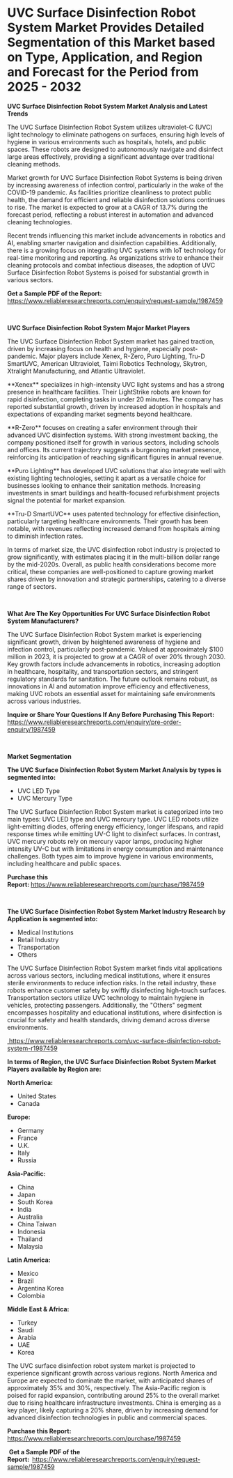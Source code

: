 <p><h1>UVC Surface Disinfection Robot System Market Provides Detailed Segmentation of this Market based on Type, Application, and Region and Forecast for the Period from 2025 - 2032</h1></p><p><strong>UVC Surface Disinfection Robot System Market Analysis and Latest Trends</strong></p>
<p><p>The UVC Surface Disinfection Robot System utilizes ultraviolet-C (UVC) light technology to eliminate pathogens on surfaces, ensuring high levels of hygiene in various environments such as hospitals, hotels, and public spaces. These robots are designed to autonomously navigate and disinfect large areas effectively, providing a significant advantage over traditional cleaning methods. </p><p>Market growth for UVC Surface Disinfection Robot Systems is being driven by increasing awareness of infection control, particularly in the wake of the COVID-19 pandemic. As facilities prioritize cleanliness to protect public health, the demand for efficient and reliable disinfection solutions continues to rise. The market is expected to grow at a CAGR of 13.7% during the forecast period, reflecting a robust interest in automation and advanced cleaning technologies.</p><p>Recent trends influencing this market include advancements in robotics and AI, enabling smarter navigation and disinfection capabilities. Additionally, there is a growing focus on integrating UVC systems with IoT technology for real-time monitoring and reporting. As organizations strive to enhance their cleaning protocols and combat infectious diseases, the adoption of UVC Surface Disinfection Robot Systems is poised for substantial growth in various sectors.</p></p>
<p><strong>Get a Sample PDF of the Report:&nbsp;</strong> <a href="https://www.reliableresearchreports.com/enquiry/request-sample/1987459?utm_campaign=36&utm_medium=2&utm_source=Github&utm_content=ia&utm_term=15042025&utm_id=uvc-surface-disinfection-robot-system">https://www.reliableresearchreports.com/enquiry/request-sample/1987459</a></p>
<p>&nbsp;</p>
<p><strong>UVC Surface Disinfection Robot System Major Market Players</strong></p>
<p><p>The UVC Surface Disinfection Robot System market has gained traction, driven by increasing focus on health and hygiene, especially post-pandemic. Major players include Xenex, R-Zero, Puro Lighting, Tru-D SmartUVC, American Ultraviolet, Taimi Robotics Technology, Skytron, Xtralight Manufacturing, and Atlantic Ultraviolet.</p><p>**Xenex** specializes in high-intensity UVC light systems and has a strong presence in healthcare facilities. Their LightStrike robots are known for rapid disinfection, completing tasks in under 20 minutes. The company has reported substantial growth, driven by increased adoption in hospitals and expectations of expanding market segments beyond healthcare.</p><p>**R-Zero** focuses on creating a safer environment through their advanced UVC disinfection systems. With strong investment backing, the company positioned itself for growth in various sectors, including schools and offices. Its current trajectory suggests a burgeoning market presence, reinforcing its anticipation of reaching significant figures in annual revenue.</p><p>**Puro Lighting** has developed UVC solutions that also integrate well with existing lighting technologies, setting it apart as a versatile choice for businesses looking to enhance their sanitation methods. Increasing investments in smart buildings and health-focused refurbishment projects signal the potential for market expansion.</p><p>**Tru-D SmartUVC** uses patented technology for effective disinfection, particularly targeting healthcare environments. Their growth has been notable, with revenues reflecting increased demand from hospitals aiming to diminish infection rates.</p><p>In terms of market size, the UVC disinfection robot industry is projected to grow significantly, with estimates placing it in the multi-billion dollar range by the mid-2020s. Overall, as public health considerations become more critical, these companies are well-positioned to capture growing market shares driven by innovation and strategic partnerships, catering to a diverse range of sectors.</p></p>
<p>&nbsp;</p>
<p><strong>What Are The Key Opportunities For UVC Surface Disinfection Robot System Manufacturers?</strong></p>
<p><p>The UVC Surface Disinfection Robot System market is experiencing significant growth, driven by heightened awareness of hygiene and infection control, particularly post-pandemic. Valued at approximately $100 million in 2023, it is projected to grow at a CAGR of over 20% through 2030. Key growth factors include advancements in robotics, increasing adoption in healthcare, hospitality, and transportation sectors, and stringent regulatory standards for sanitation. The future outlook remains robust, as innovations in AI and automation improve efficiency and effectiveness, making UVC robots an essential asset for maintaining safe environments across various industries.</p></p>
<p><strong>Inquire or Share Your Questions If Any Before Purchasing This Report:</strong> <a href="https://www.reliableresearchreports.com/enquiry/pre-order-enquiry/1987459?utm_campaign=36&utm_medium=2&utm_source=Github&utm_content=ia&utm_term=15042025&utm_id=uvc-surface-disinfection-robot-system">https://www.reliableresearchreports.com/enquiry/pre-order-enquiry/1987459</a></p>
<p>&nbsp;</p>
<p><strong>Market Segmentation</strong></p>
<p><strong>The UVC Surface Disinfection Robot System Market Analysis by types is segmented into:</strong></p>
<p><ul><li>UVC LED Type</li><li>UVC Mercury Type</li></ul></p>
<p><p>The UVC Surface Disinfection Robot System market is categorized into two main types: UVC LED type and UVC mercury type. UVC LED robots utilize light-emitting diodes, offering energy efficiency, longer lifespans, and rapid response times while emitting UV-C light to disinfect surfaces. In contrast, UVC mercury robots rely on mercury vapor lamps, producing higher intensity UV-C but with limitations in energy consumption and maintenance challenges. Both types aim to improve hygiene in various environments, including healthcare and public spaces.</p></p>
<p><strong>Purchase this Report:&nbsp;</strong><a href="https://www.reliableresearchreports.com/purchase/1987459?utm_campaign=36&utm_medium=2&utm_source=Github&utm_content=ia&utm_term=15042025&utm_id=uvc-surface-disinfection-robot-system">https://www.reliableresearchreports.com/purchase/1987459</a></p>
<p>&nbsp;</p>
<p><strong>The UVC Surface Disinfection Robot System Market Industry Research by Application is segmented into:</strong></p>
<p><ul><li>Medical Institutions</li><li>Retail Industry</li><li>Transportation</li><li>Others</li></ul></p>
<p><p>The UVC Surface Disinfection Robot System market finds vital applications across various sectors, including medical institutions, where it ensures sterile environments to reduce infection risks. In the retail industry, these robots enhance customer safety by swiftly disinfecting high-touch surfaces. Transportation sectors utilize UVC technology to maintain hygiene in vehicles, protecting passengers. Additionally, the "Others" segment encompasses hospitality and educational institutions, where disinfection is crucial for safety and health standards, driving demand across diverse environments.</p></p>
<p><a href="https://www.reliableresearchreports.com/uvc-surface-disinfection-robot-system-r1987459?utm_campaign=36&utm_medium=2&utm_source=Github&utm_content=ia&utm_term=15042025&utm_id=uvc-surface-disinfection-robot-system">&nbsp;https://www.reliableresearchreports.com/uvc-surface-disinfection-robot-system-r1987459</a></p>
<p><strong>In terms of Region, the UVC Surface Disinfection Robot System Market Players available by Region are:</strong></p>
<p>
    <p> <strong> North America: </strong>
        <ul>
            <li>United States</li>
            <li>Canada</li>
        </ul>
        </p> 
    <p> <strong> Europe: </strong>
        <ul>
            <li>Germany</li>
            <li>France</li>
            <li>U.K.</li>
            <li>Italy</li>
            <li>Russia</li>
        </ul>
        </p> 
    <p> <strong> Asia-Pacific: </strong>
        <ul>
            <li>China</li>
            <li>Japan</li>
            <li>South Korea</li>
            <li>India</li>
            <li>Australia</li>
            <li>China Taiwan</li>
            <li>Indonesia</li>
            <li>Thailand</li>
            <li>Malaysia</li>
        </ul>
        </p> 
    <p> <strong> Latin America: </strong>
        <ul>
            <li>Mexico</li>
            <li>Brazil</li>
            <li>Argentina Korea</li>
            <li>Colombia</li>
        </ul>
        </p> 
    <p> <strong> Middle East & Africa: </strong>
        <ul>
            <li>Turkey</li>
            <li>Saudi</li>
            <li>Arabia</li>
            <li>UAE</li>
            <li>Korea</li>
        </ul>
    </p>
    </p>
<p><p>The UVC surface disinfection robot system market is projected to experience significant growth across various regions. North America and Europe are expected to dominate the market, with anticipated shares of approximately 35% and 30%, respectively. The Asia-Pacific region is poised for rapid expansion, contributing around 25% to the overall market due to rising healthcare infrastructure investments. China is emerging as a key player, likely capturing a 20% share, driven by increasing demand for advanced disinfection technologies in public and commercial spaces.</p></p>
<p><strong>Purchase this Report: </strong><a href="https://www.reliableresearchreports.com/purchase/1987459?utm_campaign=36&utm_medium=2&utm_source=Github&utm_content=ia&utm_term=15042025&utm_id=uvc-surface-disinfection-robot-system">https://www.reliableresearchreports.com/purchase/1987459</a></p>
<p>&nbsp;<strong>Get a Sample PDF of the Report:&nbsp;&nbsp;</strong><a href="https://www.reliableresearchreports.com/enquiry/request-sample/1987459?utm_campaign=36&utm_medium=2&utm_source=Github&utm_content=ia&utm_term=15042025&utm_id=uvc-surface-disinfection-robot-system">https://www.reliableresearchreports.com/enquiry/request-sample/1987459</a></p>
<p><strong></strong></p>
<p><p></p><p></p><p></p></p>